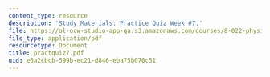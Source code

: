 ```yaml
---
content_type: resource
description: 'Study Materials: Practice Quiz Week #7.'
file: https://ol-ocw-studio-app-qa.s3.amazonaws.com/courses/8-022-physics-ii-electricity-and-magnetism-fall-2002/e6a2cbcb599bec21d846eba75b070c51_practquiz7.pdf
file_type: application/pdf
resourcetype: Document
title: practquiz7.pdf
uid: e6a2cbcb-599b-ec21-d846-eba75b070c51
---
```

